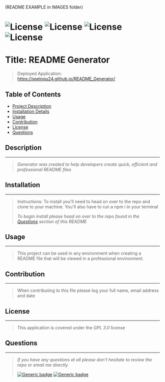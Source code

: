 (README EXAMPLE in IMAGES folder)
# ![License](https://img.shields.io/badge/license-GPL%203.0-green.svg) ![License](https://img.shields.io/badge/license-MIT-green.svg) ![License](https://img.shields.io/badge/license-Apache2.0-green.svg) ![License](https://img.shields.io/badge/license-BSD-green.svg)

# Title: README Generator

> Deployed Application: https://speloqu24.github.io/README_Generator/

## Table of Contents

- [Project Description](#description)
- [Installation Details](#installation)
- [Usage](#usage)
- [Contribution](#contribution)
- [License](#license)
- [Questions](#questions)

## Description

---

> _Generator was created to help developers create quick, efficient and professional README files_

## Installation

---

> Instructions: To install you'll need to head on over to the repo and clone to your machine. You'll also have to run a npm i in your terminal
>
> _To begin install please head on over to the repo found in the [Questions](#questions) section of this README_

## Usage

---

> This project can be used in any environment when creating a README file that will be viewed in a professional environment.

## Contribution

---

> When contributing to this file please log your full name, email address and date

## License

---

> This application is covered under the _GPL 3.0_ license

## Questions

---

> _If you have any questions at all please don't hesitate to review the repo or email me directly_
>
> [![Generic badge](https://img.shields.io/badge/Github-dodgerblue.svg)](https://github.com/speloqu24) [![Generic badge](https://img.shields.io/badge/Email-dodgerblue.svg)](mailto:speloqu24@gmail.com)
